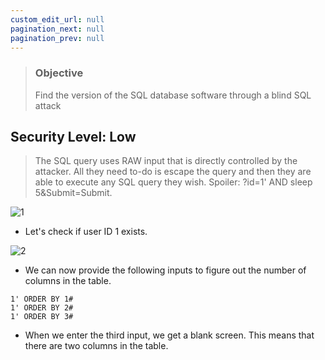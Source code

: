 ```yaml
---
custom_edit_url: null
pagination_next: null
pagination_prev: null
---
```


> ### Objective
> Find the version of the SQL database software through a blind SQL attack

## Security Level: Low
> The SQL query uses RAW input that is directly controlled by the attacker. All they need to-do is escape the query and then they are able to execute any SQL query they wish.
> Spoiler: ?id=1' AND sleep 5&Submit=Submit.

![1](https://github.com/Knign/Write-ups/assets/110326359/35af092e-8a50-46b6-a860-7f538f830902)

- Let's check if user ID 1 exists.

![2](https://github.com/Knign/Write-ups/assets/110326359/5224c85d-e815-4adf-a47d-6bea39974ac7)

- We can now provide the following inputs to figure out the number of columns in the table.
```
1' ORDER BY 1#
1' ORDER BY 2# 
1' ORDER BY 3#
```
- When we enter the third input, we get a blank screen. This means that there are two columns in the table.
